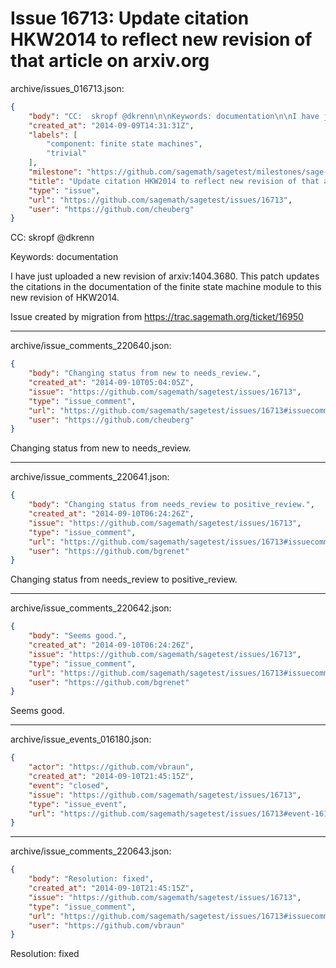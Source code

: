 # Issue 16713: Update citation HKW2014 to reflect new revision of that article on arxiv.org

archive/issues_016713.json:
```json
{
    "body": "CC:  skropf @dkrenn\n\nKeywords: documentation\n\nI have just uploaded a new revision of arxiv:1404.3680. This patch updates the citations in the documentation of the finite state machine module to this new revision of HKW2014.\n\nIssue created by migration from https://trac.sagemath.org/ticket/16950\n\n",
    "created_at": "2014-09-09T14:31:31Z",
    "labels": [
        "component: finite state machines",
        "trivial"
    ],
    "milestone": "https://github.com/sagemath/sagetest/milestones/sage-6.4",
    "title": "Update citation HKW2014 to reflect new revision of that article on arxiv.org",
    "type": "issue",
    "url": "https://github.com/sagemath/sagetest/issues/16713",
    "user": "https://github.com/cheuberg"
}
```
CC:  skropf @dkrenn

Keywords: documentation

I have just uploaded a new revision of arxiv:1404.3680. This patch updates the citations in the documentation of the finite state machine module to this new revision of HKW2014.

Issue created by migration from https://trac.sagemath.org/ticket/16950





---

archive/issue_comments_220640.json:
```json
{
    "body": "Changing status from new to needs_review.",
    "created_at": "2014-09-10T05:04:05Z",
    "issue": "https://github.com/sagemath/sagetest/issues/16713",
    "type": "issue_comment",
    "url": "https://github.com/sagemath/sagetest/issues/16713#issuecomment-220640",
    "user": "https://github.com/cheuberg"
}
```

Changing status from new to needs_review.



---

archive/issue_comments_220641.json:
```json
{
    "body": "Changing status from needs_review to positive_review.",
    "created_at": "2014-09-10T06:24:26Z",
    "issue": "https://github.com/sagemath/sagetest/issues/16713",
    "type": "issue_comment",
    "url": "https://github.com/sagemath/sagetest/issues/16713#issuecomment-220641",
    "user": "https://github.com/bgrenet"
}
```

Changing status from needs_review to positive_review.



---

archive/issue_comments_220642.json:
```json
{
    "body": "Seems good.",
    "created_at": "2014-09-10T06:24:26Z",
    "issue": "https://github.com/sagemath/sagetest/issues/16713",
    "type": "issue_comment",
    "url": "https://github.com/sagemath/sagetest/issues/16713#issuecomment-220642",
    "user": "https://github.com/bgrenet"
}
```

Seems good.



---

archive/issue_events_016180.json:
```json
{
    "actor": "https://github.com/vbraun",
    "created_at": "2014-09-10T21:45:15Z",
    "event": "closed",
    "issue": "https://github.com/sagemath/sagetest/issues/16713",
    "type": "issue_event",
    "url": "https://github.com/sagemath/sagetest/issues/16713#event-16180"
}
```



---

archive/issue_comments_220643.json:
```json
{
    "body": "Resolution: fixed",
    "created_at": "2014-09-10T21:45:15Z",
    "issue": "https://github.com/sagemath/sagetest/issues/16713",
    "type": "issue_comment",
    "url": "https://github.com/sagemath/sagetest/issues/16713#issuecomment-220643",
    "user": "https://github.com/vbraun"
}
```

Resolution: fixed
